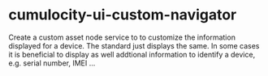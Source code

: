 # cumulocity-ui-custom-navigator
Create a custom asset node service to to customize the information displayed for a device.
The standard just displays the same. In some cases it is beneficial to display as well addtional information to identify a device, e.g. serial number, IMEI ...
